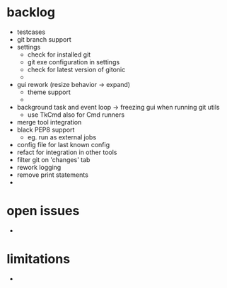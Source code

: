 
# backlog

- testcases
- git branch support
- settings
  - check for installed git
  - git exe configuration in settings
  - check for latest version of gitonic
  - 
- gui rework (resize behavior -> expand)
  - theme support
  -
- background task and event loop -> freezing gui when running git utils
  - use TkCmd also for Cmd runners
- merge tool integration
- black PEP8 support
  - eg. run as external jobs
- config file for last known config
- refact for integration in other tools
- filter git on 'changes' tab
- rework logging
- remove print statements
- 


# open issues

- 


# limitations

- 

